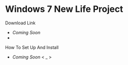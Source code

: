 # Windows 7 New Life Project 

Download Link
- *Coming Soon*
- 

How To Set Up And Install
- *Coming Soon*
< _ >
